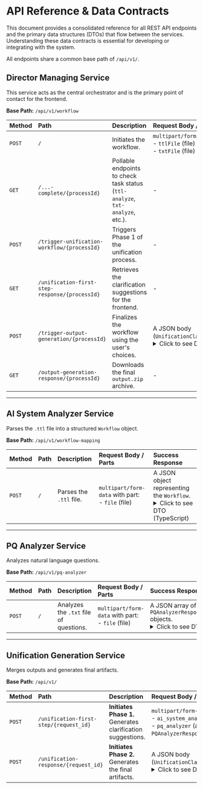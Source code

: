 # API Reference & Data Contracts

This document provides a consolidated reference for all REST API endpoints and the primary data structures (DTOs) that flow between the services. Understanding these data contracts is essential for developing or integrating with the system.

All endpoints share a common base path of `/api/v1/`.

## Director Managing Service

This service acts as the central orchestrator and is the primary point of contact for the frontend.

**Base Path:** `/api/v1/workflow`

| Method | Path                                           | Description                                                                   | Request Body / Parts                                                                                                                                                                                                                                                                                                                                                                                                                                                           | Success Response                                                                                                                                                                                                                                                                                                           |
| :----- | :--------------------------------------------- | :---------------------------------------------------------------------------- | :----------------------------------------------------------------------------------------------------------------------------------------------------------------------------------------------------------------------------------------------------------------------------------------------------------------------------------------------------------------------------------------------------------------------------------------------------------------------------- | :------------------------------------------------------------------------------------------------------------------------------------------------------------------------------------------------------------------------------------------------------------------------------------------------------------------------- |
| `POST` | `/`                                            | Initiates the workflow.                                                       | `multipart/form-data` with parts: <br>- `ttlFile` (file) <br>- `txtFile` (file)                                                                                                                                                                                                                                                                                                                                                                                                | A `string` containing the unique `processId`.                                                                                                                                                                                                                                                                              |
| `GET`  | `/...-complete/{processId}`                    | Pollable endpoints to check task status (`ttl-analyze`, `txt-analyze`, etc.). | -                                                                                                                                                                                                                                                                                                                                                                                                                                                                              | A `boolean` (`true` or `false`).                                                                                                                                                                                                                                                                                           |
| `POST` | `/trigger-unification-workflow/{processId}`    | Triggers Phase 1 of the unification process.                                  | -                                                                                                                                                                                                                                                                                                                                                                                                                                                                              | A `boolean`.                                                                                                                                                                                                                                                                                                               |
| `GET`  | `/unification-first-step-response/{processId}` | Retrieves the clarification suggestions for the frontend.                     | -                                                                                                                                                                                                                                                                                                                                                                                                                                                                              | A JSON object (`UnificationClarificationManagingRequestDTO`). <details><summary>Click to see DTO</summary>`java // Java DTO from Director public class UnificationClarificationManagingRequestDTO { private Workflow workflow; private UnificationClarificationResponseDTO unificationClarificationResponse; } `</details> |
| `POST` | `/trigger-output-generation/{processId}`       | Finalizes the workflow using the user's choices.                              | A JSON body (`UnificationClarificationFrontendResponseDto`). <details><summary>Click to see DTO</summary>`java // Java DTO public class UnificationClarificationFrontendResponseDTO { private String requestId; private List<UnificationClarificationSelectionItemDto> items; } class UnificationClarificationSelectionItemDto { private String question; private String selectedActivityId; private String selectedEntityId; private String selectedTraceValue; } `</details> | A `boolean`.                                                                                                                                                                                                                                                                                                               |
| `GET`  | `/output-generation-response/{processId}`      | Downloads the final `output.zip` archive.                                     | -                                                                                                                                                                                                                                                                                                                                                                                                                                                                              | An `application/zip` file.                                                                                                                                                                                                                                                                                                 |

---

## AI System Analyzer Service

Parses the `.ttl` file into a structured `Workflow` object.

**Base Path:** `/api/v1/workflow-mapping`

| Method | Path | Description             | Request Body / Parts                                 | Success Response                                                                                                                                                                                                                                                                                                                                                                                                                                                                                                                                                                                                                                                                                                     |
| :----- | :--- | :---------------------- | :--------------------------------------------------- | :------------------------------------------------------------------------------------------------------------------------------------------------------------------------------------------------------------------------------------------------------------------------------------------------------------------------------------------------------------------------------------------------------------------------------------------------------------------------------------------------------------------------------------------------------------------------------------------------------------------------------------------------------------------------------------------------------------------- |
| `POST` | `/`  | Parses the `.ttl` file. | `multipart/form-data` with part: <br>- `file` (file) | A JSON object representing the `Workflow`. <details><summary>Click to see DTO (TypeScript)</summary>`typescript // TypeScript representation used by the Frontend export interface WorkflowDTO { workflowSteps: WorkflowStepDTO[]; workflowAgents: WorkflowAgentDTO[]; workflowVariables: WorkflowVariableDTO[]; } export interface WorkflowStepDTO { id: string; stepName: string; stepNumber: number; previousStepId: string; nextStepId: string; workflowAgents: WorkflowAgentDTO[]; workflowInputVariables: WorkflowVariableDTO[]; workflowOutputVariables: WorkflowVariableDTO[]; stepSubtype: string; defaultTraceFields: string[]; } // ...and so on for WorkflowAgentDTO and WorkflowVariableDTO `</details> |

---

## PQ Analyzer Service

Analyzes natural language questions.

**Base Path:** `/api/v1/pq-analyzer`

| Method | Path | Description                            | Request Body / Parts                                 | Success Response                                                                                                                                                                                                                                                                                                                                                                                                                              |
| :----- | :--- | :------------------------------------- | :--------------------------------------------------- | :-------------------------------------------------------------------------------------------------------------------------------------------------------------------------------------------------------------------------------------------------------------------------------------------------------------------------------------------------------------------------------------------------------------------------------------------- |
| `POST` | `/`  | Analyzes the `.txt` file of questions. | `multipart/form-data` with part: <br>- `file` (file) | A JSON array of `PQAnalyzerResponseItemDTO` objects. <details><summary>Click to see DTO</summary>`java // Java DTO public class PQAnalyzerResponseItemDTO { private String original_question; private List<List<String>> tokens; private List<Object> patterns; private String rewritten_question; private List<String> formalized_question; private List<Object> target_concept; private Map<String, String> mapped_to_prov_o; } `</details> |

---

## Unification Generation Service

Merges outputs and generates final artifacts.

**Base Path:** `/api/v1/`

| Method | Path                                   | Description                                                 | Request Body / Parts                                                                                                                                                                                                                                                                                                                                                                                                                                                                         | Success Response                                                                                                                                                                                                                                                                                                                                                                       |
| :----- | :------------------------------------- | :---------------------------------------------------------- | :------------------------------------------------------------------------------------------------------------------------------------------------------------------------------------------------------------------------------------------------------------------------------------------------------------------------------------------------------------------------------------------------------------------------------------------------------------------------------------------- | :------------------------------------------------------------------------------------------------------------------------------------------------------------------------------------------------------------------------------------------------------------------------------------------------------------------------------------------------------------------------------------- |
| `POST` | `/unification-first-step/{request_id}` | **Initiates Phase 1.** Generates clarification suggestions. | `multipart/form-data` with parts: <br>- `ai_system_analyzer` (a `Workflow` JSON file) <br>- `pq_analyzer` (an array of `PQAnalyzerResponseItemDTO` JSON file)                                                                                                                                                                                                                                                                                                                                | A JSON object (`UnificationClarificationResponseDTO`). <details><summary>Click to see DTO</summary>`java // Java DTO public class UnificationClarificationResponseDTO { private List<PossibleActivityDto> options; private List<MappingItemDto> mappingSuggestions; private String requestId; } class MappingItemDto { /* ... */ } class PossibleActivityDto { /* ... */ } `</details> |
| `POST` | `/unification-response/{request_id}`   | **Initiates Phase 2.** Generates the final artifacts.       | A JSON body (`UnificationClarificationFrontendResponseDto`). <details><summary>Click to see DTO</summary>`typescript // TypeScript interface sent from Frontend export interface UnificationClarificationFrontendResponseDto { requestId: string; items: UnificationClarificationSelectionItemDto[]; } export interface UnificationClarificationSelectionItemDto { question: string; selectedActivityId: string; selectedEntityId: string; selectedTraceValue: string \| null; } `</details> | An `application/zip` file.                                                                                                                                                                                                                                                                                                                                                             |

